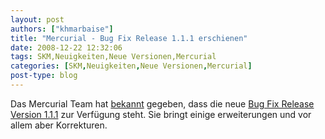 ```yaml
---
layout: post
authors: ["khmarbaise"]
title: "Mercurial - Bug Fix Release 1.1.1 erschienen"
date: 2008-12-22 12:32:06
tags: SKM,Neuigkeiten,Neue Versionen,Mercurial
categories: [SKM,Neuigkeiten,Neue Versionen,Mercurial]
post-type: blog
---
```

Das Mercurial Team hat <a href="http://selenic.com/pipermail/mercurial/2008-December/023035.html">bekannt</a> gegeben, dass die neue <a href="http://www.selenic.com/mercurial/wiki/index.cgi/WhatsNew">Bug Fix Release Version 1.1.1</a> zur Verfügung steht. Sie bringt einige erweiterungen und vor allem aber Korrekturen.
